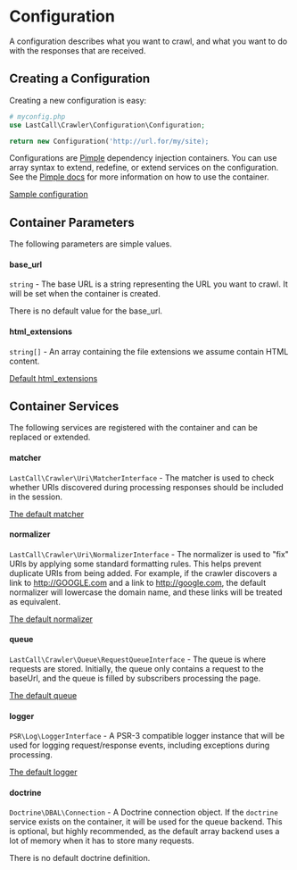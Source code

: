 Configuration
=============

A configuration describes what you want to crawl, and what you want to do with the responses that are received.

Creating a Configuration
------------------------
Creating a new configuration is easy:
```php
# myconfig.php
use LastCall\Crawler\Configuration\Configuration;

return new Configuration('http://url.for/my/site);
```

Configurations are [Pimple](http://pimple.sensiolabs.org/) dependency injection containers.  You can use array syntax to extend, redefine, or extend services on the configuration.  See the [Pimple docs](http://pimple.sensiolabs.org/) for more information on how to use the container. 

[Sample configuration](sample.php)

Container Parameters
--------------------
The following parameters are simple values.

#### base_url 

`string` - The base URL is a string representing the URL you want to crawl.  It will be set when the container is created.

There is no default value for the base_url.

#### html_extensions 

`string[]` - An array containing the file extensions we assume contain HTML content.

[Default html_extensions](../src/Configuration/ServiceProvider/MatcherServiceProvider.php)

Container Services
------------------
The following services are registered with the container and can be replaced or extended.

#### matcher 

`LastCall\Crawler\Uri\MatcherInterface` - The matcher is used to check whether URIs discovered during processing responses should be included in the session.

[The default matcher](../src/Configuration/ServiceProvider/MatcherServiceProvider.php)


#### normalizer 

`LastCall\Crawler\Uri\NormalizerInterface` - The normalizer is used to "fix" URIs by applying some standard formatting rules.  This helps prevent duplicate URIs from being added.  For example, if the crawler discovers a link to http://GOOGLE.com and a link to http://google.com, the default normalizer will lowercase the domain name, and these links will be treated as equivalent.

[The default normalizer](../src/Configuration/ServiceProvider/NormalizerServiceProvider.php)

#### queue 

`LastCall\Crawler\Queue\RequestQueueInterface` - The queue is where requests are stored.  Initially, the queue only contains a request to the baseUrl, and the queue is filled by subscribers processing the page. 

[The default queue](../src/Configuration/ServiceProvider/QueueServiceProvider.php)


#### logger 

`PSR\Log\LoggerInterface` - A PSR-3 compatible logger instance that will be used for logging request/response events, including exceptions during processing.

[The default logger](../src/Configuration/ServiceProvider/LoggerServiceProvider.php)

#### doctrine 

`Doctrine\DBAL\Connection` - A Doctrine connection object.  If the `doctrine` service exists on the container, it will be used for the queue backend.  This is optional, but highly recommended, as the default array backend uses a lot of memory when it has to store many requests.

There is no default doctrine definition.




